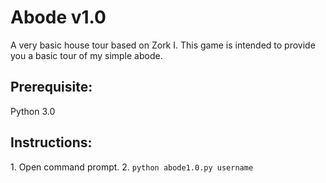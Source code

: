 <h1>Abode v1.0</h1>
<p>
  A very basic house tour based on Zork I.
  This game is intended to provide you a basic tour of my simple abode.

  <h2>Prerequisite:</h2>
  Python 3.0

  <h2>Instructions:</h2>
  1. Open command prompt.
  2. <code>python abode1.0.py username</code>
</p>
